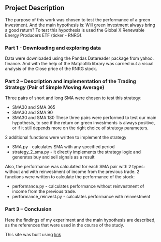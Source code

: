 ## Project Description
The purpose of this work was chosen to test the performance of a green investment. And the main hypothesis is: Will green investment always bring a good return?
To test this hypothesis is used the Global X Renewable Energy Producers ETF (ticker - RNRG).

### Part 1 - Downloading and exploring data
Data were downloaded using the Pandas Datareader package from yahoo. finance. And with the help of the Matplotlib library was carried out a visual analysis of the Close price of the RNRG stock.


### Part 2 – Description and implementation of the Trading Strategy (Pair of Simple Moving Average)
Three pairs of short and long SMA were chosen to test this strategy:
- SMA30 and SMA 365
- SMA30 and SMA 90
- SMA30 and SMA 180
These three pairs were performed to test our main hypothesis, to see if the return on green investments is always positive, or if it still depends more on the right choice of strategy parameters.

2 additional functions were written to implement the strategy
- SMA.py - calculates SMA with any specified period
- strategy_2_sma.py - it directly implements the strategy logic and generates buy and sell signals as a result

Also,  the performance was calculated for each SMA pair with 2 types: without and with reinvestment of income from the previous trade.
2 functions were written to calculate the performance of the stock:
- performance.py - calculates performance without reinvestment of income from the previous trade.
- performance_reinvest.py - calculates performance with reinvestment

### Part 3 – Conclusion
Here the findings of my experiment and the main hypothesis are described, as the references that were used in the course of the study.

This site was built using [link](https://pages.github.com/)
